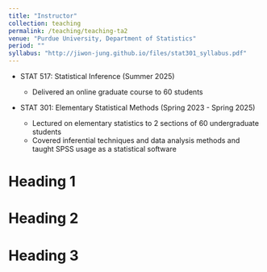 ```yaml
---
title: "Instructor"
collection: teaching
permalink: /teaching/teaching-ta2
venue: "Purdue University, Department of Statistics"  
period: "" 
syllabus: "http://jiwon-jung.github.io/files/stat301_syllabus.pdf" 
---
```

* STAT 517: Statistical Inference (Summer 2025)
  * Delivered an online graduate course to 60 students
    
* STAT 301: Elementary Statistical Methods (Spring 2023 - Spring 2025)
  * Lectured on elementary statistics to 2 sections of 60 undergraduate students
  * Covered inferential techniques and data analysis methods and taught SPSS usage as a statistical software


Heading 1
======

Heading 2
======

Heading 3
======
